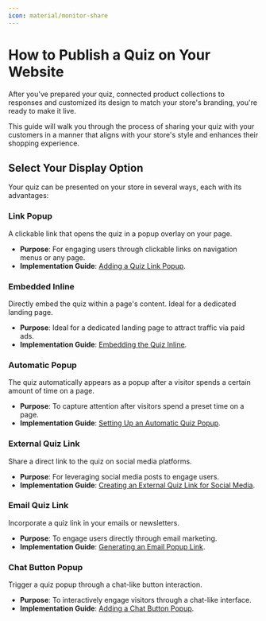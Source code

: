 ```yaml
---
icon: material/monitor-share
---
```


# How to Publish a Quiz on Your Website

After you've prepared your quiz, connected product collections to responses and customized its design to match your store's branding, you're ready to make it live. 

This guide will walk you through the process of sharing your quiz with your customers in a manner that aligns with your store's style and enhances their shopping experience.

## Select Your Display Option

Your quiz can be presented on your store in several ways, each with its advantages:

### Link Popup

A clickable link that opens the quiz in a popup overlay on your page.

- **Purpose**: For engaging users through clickable links on navigation menus or any page.
- **Implementation Guide**: [Adding a Quiz Link Popup](/how-to-guides/publish-quiz-link/).

### Embedded Inline

Directly embed the quiz within a page's content. Ideal for a dedicated landing page.

- **Purpose**: Ideal for a dedicated landing page to attract traffic via paid ads.
- **Implementation Guide**: [Embedding the Quiz Inline](/how-to-guides/publish-quiz-inline/).

### Automatic Popup

The quiz automatically appears as a popup after a visitor spends a certain amount of time on a page.

- **Purpose**: To capture attention after visitors spend a preset time on a page.
- **Implementation Guide**: [Setting Up an Automatic Quiz Popup](/how-to-guides/publish-quiz-automatic-popup/).

### External Quiz Link

Share a direct link to the quiz on social media platforms.

- **Purpose**: For leveraging social media posts to engage users.
- **Implementation Guide**: [Creating an External Quiz Link for Social Media](/how-to-guides/publish-quiz-external-link/).

### Email Quiz Link

Incorporate a quiz link in your emails or newsletters.

- **Purpose**: To engage users directly through email marketing.
- **Implementation Guide**: [Generating an Email Popup Link](/how-to-guides/publish-quiz-email-link/).

### Chat Button Popup

Trigger a quiz popup through a chat-like button interaction.

- **Purpose**: To interactively engage visitors through a chat-like interface.
- **Implementation Guide**: [Adding a Chat Button Popup](/how-to-guides/publish-quiz-chat-button/).

